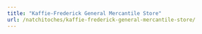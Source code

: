 ```yaml
---
title: "Kaffie-Frederick General Mercantile Store"
url: /natchitoches/kaffie-frederick-general-mercantile-store/
---
```


